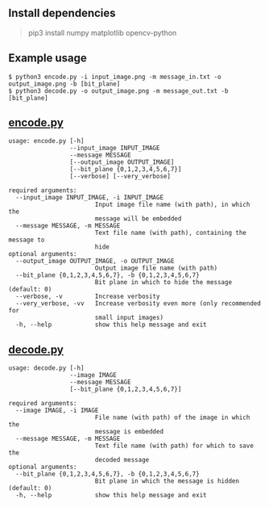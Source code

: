 ## Install dependencies
> pip3 install numpy matplotlib opencv-python
## Example usage
`$ python3 encode.py -i input_image.png -m message_in.txt -o output_image.png -b [bit_plane]`  
`$ python3 decode.py -o output_image.png -m message_out.txt -b [bit_plane]`
## [encode.py](https://github.com/laurelkeys/image-processing/blob/master/assignment-4/encode.py)
```
usage: encode.py [-h]
                 --input_image INPUT_IMAGE
                 --message MESSAGE
                 [--output_image OUTPUT_IMAGE]
                 [--bit_plane {0,1,2,3,4,5,6,7}]
                 [--verbose] [--very_verbose]

required arguments:
  --input_image INPUT_IMAGE, -i INPUT_IMAGE
                        Input image file name (with path), in which the
                        message will be embedded
  --message MESSAGE, -m MESSAGE
                        Text file name (with path), containing the message to
                        hide
optional arguments:
  --output_image OUTPUT_IMAGE, -o OUTPUT_IMAGE
                        Output image file name (with path)
  --bit_plane {0,1,2,3,4,5,6,7}, -b {0,1,2,3,4,5,6,7}
                        Bit plane in which to hide the message (default: 0)
  --verbose, -v         Increase verbosity
  --very_verbose, -vv   Increase verbosity even more (only recommended for
                        small input images)
  -h, --help            show this help message and exit
```
## [decode.py](https://github.com/laurelkeys/image-processing/blob/master/assignment-4/decode.py)
```
usage: decode.py [-h]
                 --image IMAGE
                 --message MESSAGE
                 [--bit_plane {0,1,2,3,4,5,6,7}]

required arguments:
  --image IMAGE, -i IMAGE
                        File name (with path) of the image in which the
                        message is embedded
  --message MESSAGE, -m MESSAGE
                        Text file name (with path) for which to save the
                        decoded message
optional arguments:
  --bit_plane {0,1,2,3,4,5,6,7}, -b {0,1,2,3,4,5,6,7}
                        Bit plane in which the message is hidden (default: 0)
  -h, --help            show this help message and exit
```